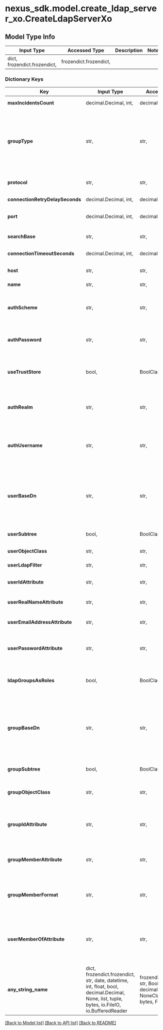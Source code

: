 # nexus_sdk.model.create_ldap_server_xo.CreateLdapServerXo

## Model Type Info
Input Type | Accessed Type | Description | Notes
------------ | ------------- | ------------- | -------------
dict, frozendict.frozendict,  | frozendict.frozendict,  |  | 

### Dictionary Keys
Key | Input Type | Accessed Type | Description | Notes
------------ | ------------- | ------------- | ------------- | -------------
**maxIncidentsCount** | decimal.Decimal, int,  | decimal.Decimal,  | How many retry attempts | value must be a 32 bit integer
**groupType** | str,  | str,  | Defines a type of groups used: static (a group contains a list of users) or dynamic (a user contains a list of groups). Required if ldapGroupsAsRoles is true. | must be one of ["static", "dynamic", ] 
**protocol** | str,  | str,  | LDAP server connection Protocol to use | must be one of ["ldap", "ldaps", ] 
**connectionRetryDelaySeconds** | decimal.Decimal, int,  | decimal.Decimal,  | How long to wait before retrying | value must be a 32 bit integer
**port** | decimal.Decimal, int,  | decimal.Decimal,  | LDAP server connection port to use | value must be a 32 bit integer
**searchBase** | str,  | str,  | LDAP location to be added to the connection URL | 
**connectionTimeoutSeconds** | decimal.Decimal, int,  | decimal.Decimal,  | How long to wait before timeout | value must be a 32 bit integer
**host** | str,  | str,  | LDAP server connection hostname | 
**name** | str,  | str,  | LDAP server name | 
**authScheme** | str,  | str,  | Authentication scheme used for connecting to LDAP server | must be one of ["NONE", "SIMPLE", "DIGEST_MD5", "CRAM_MD5", ] 
**authPassword** | str,  | str,  | The password to bind with. Required if authScheme other than none. | 
**useTrustStore** | bool,  | BoolClass,  | Whether to use certificates stored in Nexus Repository Manager&#x27;s truststore | [optional] 
**authRealm** | str,  | str,  | The SASL realm to bind to. Required if authScheme is CRAM_MD5 or DIGEST_MD5 | [optional] 
**authUsername** | str,  | str,  | This must be a fully qualified username if simple authentication is used. Required if authScheme other than none. | [optional] 
**userBaseDn** | str,  | str,  | The relative DN where user objects are found (e.g. ou&#x3D;people). This value will have the Search base DN value appended to form the full User search base DN. | [optional] 
**userSubtree** | bool,  | BoolClass,  | Are users located in structures below the user base DN? | [optional] 
**userObjectClass** | str,  | str,  | LDAP class for user objects | [optional] 
**userLdapFilter** | str,  | str,  | LDAP search filter to limit user search | [optional] 
**userIdAttribute** | str,  | str,  | This is used to find a user given its user ID | [optional] 
**userRealNameAttribute** | str,  | str,  | This is used to find a real name given the user ID | [optional] 
**userEmailAddressAttribute** | str,  | str,  | This is used to find an email address given the user ID | [optional] 
**userPasswordAttribute** | str,  | str,  | If this field is blank the user will be authenticated against a bind with the LDAP server | [optional] 
**ldapGroupsAsRoles** | bool,  | BoolClass,  | Denotes whether LDAP assigned roles are used as Nexus Repository Manager roles | [optional] 
**groupBaseDn** | str,  | str,  | The relative DN where group objects are found (e.g. ou&#x3D;Group). This value will have the Search base DN value appended to form the full Group search base DN. | [optional] 
**groupSubtree** | bool,  | BoolClass,  | Are groups located in structures below the group base DN | [optional] 
**groupObjectClass** | str,  | str,  | LDAP class for group objects. Required if groupType is static | [optional] 
**groupIdAttribute** | str,  | str,  | This field specifies the attribute of the Object class that defines the Group ID. Required if groupType is static | [optional] 
**groupMemberAttribute** | str,  | str,  | LDAP attribute containing the usernames for the group. Required if groupType is static | [optional] 
**groupMemberFormat** | str,  | str,  | The format of user ID stored in the group member attribute. Required if groupType is static | [optional] 
**userMemberOfAttribute** | str,  | str,  | Set this to the attribute used to store the attribute which holds groups DN in the user object. Required if groupType is dynamic | [optional] 
**any_string_name** | dict, frozendict.frozendict, str, date, datetime, int, float, bool, decimal.Decimal, None, list, tuple, bytes, io.FileIO, io.BufferedReader | frozendict.frozendict, str, BoolClass, decimal.Decimal, NoneClass, tuple, bytes, FileIO | any string name can be used but the value must be the correct type | [optional]

[[Back to Model list]](../../README.md#documentation-for-models) [[Back to API list]](../../README.md#documentation-for-api-endpoints) [[Back to README]](../../README.md)

